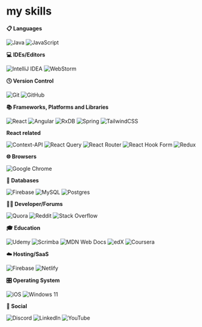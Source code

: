 # my skills 
**📋 Languages**

![Java](https://img.shields.io/badge/java-%23ED8B00.svg?style=for-the-badge&logo=openjdk&logoColor=white)	![JavaScript](https://img.shields.io/badge/javascript-%23323330.svg?style=for-the-badge&logo=javascript&logoColor=%23F7DF1E)
	
	
**💻 IDEs/Editors**

![IntelliJ IDEA](https://img.shields.io/badge/IntelliJIDEA-000000.svg?style=for-the-badge&logo=intellij-idea&logoColor=white)  ![WebStorm](https://img.shields.io/badge/webstorm-143?style=for-the-badge&logo=webstorm&logoColor=white&color=black) 
	
**🕓 Version Control**

![Git](https://img.shields.io/badge/git-%23F05033.svg?style=for-the-badge&logo=git&logoColor=white)	![GitHub](https://img.shields.io/badge/github-%23121011.svg?style=for-the-badge&logo=github&logoColor=white)

**📚 Frameworks, Platforms and Libraries**

![React](https://img.shields.io/badge/react-%2320232a.svg?style=for-the-badge&logo=react&logoColor=%2361DAFB) ![Angular](https://img.shields.io/badge/angular-%23DD0031.svg?style=for-the-badge&logo=angular&logoColor=white)				![RxDB](https://img.shields.io/badge/rxjs-%23B7178C.svg?style=for-the-badge&logo=reactivex&logoColor=white)	![Spring](https://img.shields.io/badge/spring-%236DB33F.svg?style=for-the-badge&logo=spring&logoColor=white) ![TailwindCSS](https://img.shields.io/badge/tailwindcss-%2338B2AC.svg?style=for-the-badge&logo=tailwind-css&logoColor=white)

**React related**

![Context-API](https://img.shields.io/badge/Context--Api-000000?style=for-the-badge&logo=react)	  ![React Query](https://img.shields.io/badge/-React%20Query-FF4154?style=for-the-badge&logo=react%20query&logoColor=white)	![React Router](https://img.shields.io/badge/React_Router-CA4245?style=for-the-badge&logo=react-router&logoColor=white) ![React Hook Form](https://img.shields.io/badge/React%20Hook%20Form-%23EC5990.svg?style=for-the-badge&logo=reacthookform&logoColor=white)	![Redux](https://img.shields.io/badge/redux-%23593d88.svg?style=for-the-badge&logo=redux&logoColor=white)
	


**🌐 Browsers**

![Google Chrome](https://img.shields.io/badge/Google%20Chrome-4285F4?style=for-the-badge&logo=GoogleChrome&logoColor=white)

**💾 Databases**

![Firebase](https://img.shields.io/badge/Firebase-039BE5?style=for-the-badge&logo=Firebase&logoColor=white) ![MySQL](https://img.shields.io/badge/mysql-%2300f.svg?style=for-the-badge&logo=mysql&logoColor=white)   ![Postgres](https://img.shields.io/badge/postgres-%23316192.svg?style=for-the-badge&logo=postgresql&logoColor=white)


**🧑‍💻 Developer/Forums**

![Quora](https://img.shields.io/badge/Quora-%23B92B27.svg?style=for-the-badge&logo=Quora&logoColor=white)	![Reddit](https://img.shields.io/badge/Reddit-%23FF4500.svg?style=for-the-badge&logo=Reddit&logoColor=white) ![Stack Overflow](https://img.shields.io/badge/-Stackoverflow-FE7A16?style=for-the-badge&logo=stack-overflow&logoColor=white)


**🎓 Education**

![Udemy](https://img.shields.io/badge/Udemy-A435F0?style=for-the-badge&logo=Udemy&logoColor=white)	![Scrimba](https://img.shields.io/badge/scrimba-2B283A?style=for-the-badge&logo=scrimba&logoColor=white)	![MDN Web Docs](https://img.shields.io/badge/MDN_Web_Docs-black?style=for-the-badge&logo=mdnwebdocs&logoColor=white)	![edX](https://img.shields.io/badge/edX-%2302262B.svg?style=for-the-badge&logo=edX&logoColor=white)	![Coursera](https://img.shields.io/badge/Coursera-%230056D2.svg?style=for-the-badge&logo=Coursera&logoColor=white)




**☁️ Hosting/SaaS**

![Firebase](https://img.shields.io/badge/firebase-%23039BE5.svg?style=for-the-badge&logo=firebase)	![Netlify](https://img.shields.io/badge/netlify-%23000000.svg?style=for-the-badge&logo=netlify&logoColor=#00C7B7)




**🎛️ Operating System**

![iOS](https://img.shields.io/badge/iOS-000000?style=for-the-badge&logo=ios&logoColor=white)	![Windows 11](https://img.shields.io/badge/Windows%2011-%230079d5.svg?style=for-the-badge&logo=Windows%2011&logoColor=white)

**💬 Social**

![Discord](https://img.shields.io/badge/Discord-%235865F2.svg?style=for-the-badge&logo=discord&logoColor=white) ![LinkedIn](https://img.shields.io/badge/linkedin-%230077B5.svg?style=for-the-badge&logo=linkedin&logoColor=white) ![YouTube](https://img.shields.io/badge/YouTube-%23FF0000.svg?style=for-the-badge&logo=YouTube&logoColor=white)



